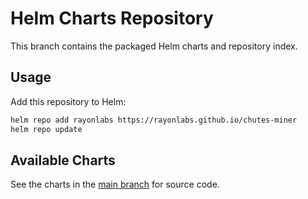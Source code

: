 # Helm Charts Repository

This branch contains the packaged Helm charts and repository index.

## Usage

Add this repository to Helm:
```bash
helm repo add rayonlabs https://rayonlabs.github.io/chutes-miner
helm repo update
```

## Available Charts

See the charts in the [main branch](../../tree/main/charts) for source code.
